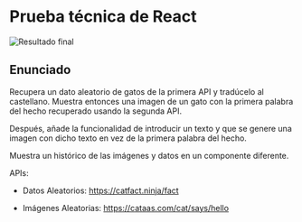 # Prueba técnica de React

![Resultado final](https://morenno.net/demoWebs/img_thumbnails/CatAPI.png)

## Enunciado

Recupera un dato aleatorio de gatos de la primera API y tradúcelo al castellano. Muestra entonces una imagen de un gato con la primera palabra del hecho recuperado usando la segunda API.

Después, añade la funcionalidad de introducir un texto y que se genere una imagen con dicho texto en vez de la primera palabra del hecho.

Muestra un histórico de las imágenes y datos en un componente diferente.

APIs:

- Datos Aleatorios: https://catfact.ninja/fact

- Imágenes Aleatorias: https://cataas.com/cat/says/hello
